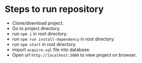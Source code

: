 # Steps to run repository

* Clone/download project.
* Go to project directory.
* run 
```npm i``` in root directory.
* run 
```npm run install-dependency``` in root directory.
* run
```npm start``` in root directory.
* import
```acquire.sql``` file into database.
* Open url
```http://localhost:3000``` to view project on browser.

